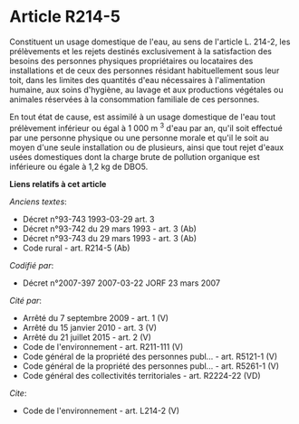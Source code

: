 # Article R214-5

Constituent un usage domestique de l'eau, au sens de l'article L. 214-2, les prélèvements et les rejets destinés
exclusivement à la satisfaction des besoins des personnes physiques propriétaires ou locataires des installations et de ceux
des personnes résidant habituellement sous leur toit, dans les limites des quantités d'eau nécessaires à l'alimentation
humaine, aux soins d'hygiène, au lavage et aux productions végétales ou animales réservées à la consommation familiale de ces
personnes.

En tout état de cause, est assimilé à un usage domestique de l'eau tout prélèvement inférieur ou égal à 1 000 m
  <sup>3</sup> d'eau par an, qu'il soit effectué par une personne physique ou une personne morale et qu'il le soit au moyen
d'une seule installation ou de plusieurs, ainsi que tout rejet d'eaux usées domestiques dont la charge brute de pollution
organique est inférieure ou égale à 1,2 kg de DBO5.

**Liens relatifs à cet article**

_Anciens textes_:

  - Décret n°93-743 1993-03-29 art. 3
  - Décret n°93-742 du 29 mars 1993 - art. 3 (Ab)
  - Décret n°93-743 du 29 mars 1993 - art. 3 (Ab)
  - Code rural - art. R214-5 (Ab)

_Codifié par_:

  - Décret n°2007-397 2007-03-22 JORF 23 mars 2007

_Cité par_:

  - Arrêté du 7 septembre 2009 - art. 1 (V)
  - Arrêté du 15 janvier 2010 - art. 3 (V)
  - Arrêté du 21 juillet 2015 - art. 2 (V)
  - Code de l'environnement - art. R211-111 (V)
  - Code général de la propriété des personnes publ... - art. R5121-1 (V)
  - Code général de la propriété des personnes publ... - art. R5261-1 (V)
  - Code général des collectivités territoriales - art. R2224-22 (VD)

_Cite_:

  - Code de l'environnement - art. L214-2 (V)
